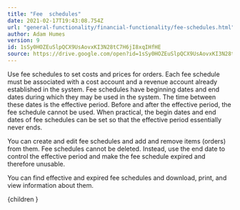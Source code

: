 ```yaml
---
title: "Fee  schedules"
date: 2021-02-17T19:43:08.754Z
url: "general-functionality/financial-functionality/fee-schedules.html"
author: Adam Humes
version: 9
id: 1sSy0HOZEuSlpQCX9UsAovxKI3N28tC7H6jI8xqIHfHE
source: https://drive.google.com/open?id=1sSy0HOZEuSlpQCX9UsAovxKI3N28tC7H6jI8xqIHfHE
---
```

Use fee schedules to set costs and prices for orders. Each fee schedule must be associated with a cost account and a revenue account already established in the system. Fee schedules have beginning dates and end dates during which they may be used in the system. The time between these dates is the effective period. Before and after the effective period, the fee schedule cannot be used. When practical, the begin dates and end dates of fee schedules can be set so that the effective period essentially never ends.

You can create and edit fee schedules and add and remove items (orders) from them. Fee schedules cannot be deleted. Instead, use the end date to control the effective period and make the fee schedule expired and therefore unusable.

You can find effective and expired fee schedules and download, print, and view information about them.

{children }

